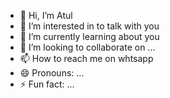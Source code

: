 - 👋 Hi, I’m Atul
- 👀 I’m interested in to talk with you
- 🌱 I’m currently learning about you
- 💞️ I’m looking to collaborate on ...
- 📫 How to reach me on whtsapp
- 😄 Pronouns: ...
- ⚡ Fun fact: ...

<!---
atul-smartlook/atul-smartlook is a ✨ special ✨ repository because its `README.md` (this file) appears on your GitHub profile.
You can click the Preview link to take a look at your changes.
--->
